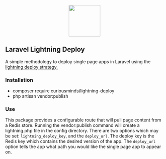 <p align="center"><img src="https://curious-minds.s3.amazonaws.com/lightning-deploy.svg" height="100px"></p>

## Laravel Lightning Deploy

A simple methodology to deploy single page apps in Laravel using the [lightning deploy strategy.](http://ember-cli-deploy.com/docs/v0.6.x/the-lightning-strategy/)  


### Installation
- composer require curiousminds/lightning-deploy
- php artisan vendor:publish

### Use
This package provides a configurable route that will pull page content from a Redis store. Running the vendor:publish command will create a lightning.php file in the config directory. There are two options which may be set: `lightning_deploy_key`, and the `deploy_url`. The deploy key is the Redis key which contains the desired version of the app. The `deploy_url` option tells the app what path you would like the single page app to appear on. 
